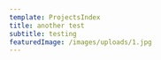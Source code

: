 ```yaml
---
template: ProjectsIndex
title: another test
subtitle: testing
featuredImage: /images/uploads/1.jpg
---
```


